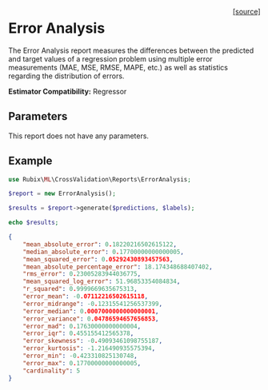 <span style="float:right;"><a href="https://github.com/RubixML/RubixML/blob/master/src/CrossValidation/Reports/ErrorAnalysis.php">[source]</a></span>

# Error Analysis
The Error Analysis report measures the differences between the predicted and target values of a regression problem using multiple error measurements (MAE, MSE, RMSE, MAPE, etc.) as well as statistics regarding the distribution of errors.

**Estimator Compatibility:** Regressor

## Parameters
This report does not have any parameters.

## Example
```php
use Rubix\ML\CrossValidation\Reports\ErrorAnalysis;

$report = new ErrorAnalysis();

$results = $report->generate($predictions, $labels);

echo $results;
```

```json
{
    "mean_absolute_error": 0.18220216502615122,
    "median_absolute_error": 0.17700000000000005,
    "mean_squared_error": 0.05292430893457563,
    "mean_absolute_percentage_error": 18.174348688407402,
    "rms_error": 0.23005283944036775,
    "mean_squared_log_error": 51.96853354084834,
    "r_squared": 0.9999669635675313,
    "error_mean": -0.07112216502615118,
    "error_midrange": -0.12315541256537399,
    "error_median": 0.0007000000000000001,
    "error_variance": 0.04786594657656853,
    "error_mad": 0.17630000000000004,
    "error_iqr": 0.455155412565378,
    "error_skewness": -0.49093461098755187,
    "error_kurtosis": -1.216490935575394,
    "error_min": -0.423310825130748,
    "error_max": 0.17700000000000005,
    "cardinality": 5
}
```